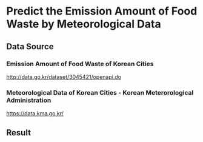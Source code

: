 # Predict the Emission Amount of Food Waste by Meteorological Data

## Data Source
### Emission Amount of Food Waste of Korean Cities
http://data.go.kr/dataset/3045421/openapi.do

### Meteorological Data of Korean Cities - Korean Meterorological Administration
https://data.kma.go.kr/

## Result

